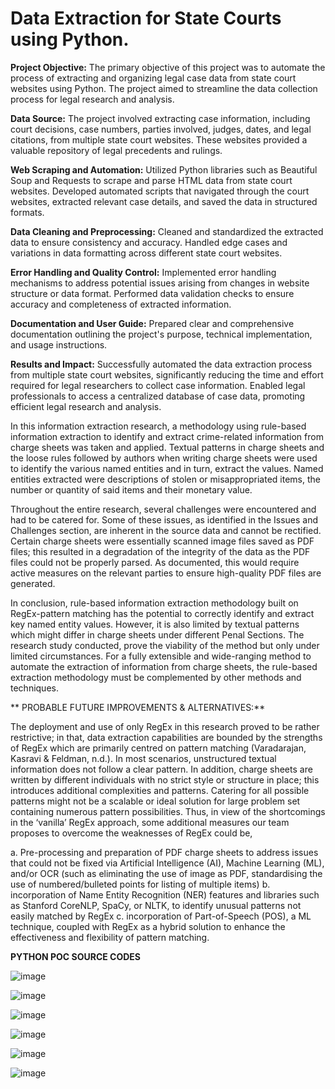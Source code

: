 # Data Extraction for State Courts using Python.

**Project Objective:**
The primary objective of this project was to automate the process of extracting and organizing legal case data from state court websites using Python. The project aimed to streamline the data collection process for legal research and analysis.

**Data Source:**
The project involved extracting case information, including court decisions, case numbers, parties involved, judges, dates, and legal citations, from multiple state court websites. These websites provided a valuable repository of legal precedents and rulings.

**Web Scraping and Automation:**
Utilized Python libraries such as Beautiful Soup and Requests to scrape and parse HTML data from state court websites.
Developed automated scripts that navigated through the court websites, extracted relevant case details, and saved the data in structured formats.

**Data Cleaning and Preprocessing:**
Cleaned and standardized the extracted data to ensure consistency and accuracy.
Handled edge cases and variations in data formatting across different state court websites.

**Error Handling and Quality Control:**
Implemented error handling mechanisms to address potential issues arising from changes in website structure or data format.
Performed data validation checks to ensure accuracy and completeness of extracted information.

**Documentation and User Guide:**
Prepared clear and comprehensive documentation outlining the project's purpose, technical implementation, and usage instructions.

**Results and Impact:**
Successfully automated the data extraction process from multiple state court websites, significantly reducing the time and effort required for legal researchers to collect case information.
Enabled legal professionals to access a centralized database of case data, promoting efficient legal research and analysis.

In this information extraction research, a methodology using rule-based information extraction to identify and extract crime-related information from charge sheets was taken and applied. Textual patterns in charge sheets and the loose rules followed by authors when writing charge sheets were used to identify the various named entities and in turn, extract the values. Named entities extracted were descriptions of stolen or misappropriated items, the number or quantity of said items and their monetary value. 

Throughout the entire research, several challenges were encountered and had to be catered for. Some of these issues, as identified in the Issues and Challenges section, are inherent in the source data and cannot be rectified. Certain charge sheets were essentially scanned image files saved as PDF files; this resulted in a degradation of the integrity of the data as the PDF files could not be properly parsed. As documented, this would require active measures on the relevant parties to ensure high-quality PDF files are generated. 

In conclusion, rule-based information extraction methodology built on RegEx-pattern matching has the potential to correctly identify and extract key named entity values. However, it is also limited by textual patterns which might differ in charge sheets under different Penal Sections. The research study conducted, prove the viability of the method but only under limited circumstances. For a fully extensible and wide-ranging method to automate the extraction of information from charge sheets, the rule-based extraction methodology must be complemented by other methods and techniques. 

** PROBABLE FUTURE IMPROVEMENTS & ALTERNATIVES:**

The deployment and use of only RegEx in this research proved to be rather restrictive; in that, data extraction capabilities are bounded by the strengths of RegEx which are primarily centred on pattern matching (Varadarajan, Kasravi & Feldman, n.d.). In most scenarios, unstructured textual information does not follow a clear pattern. In addition, charge sheets are written by different individuals with no strict style or structure in place; this introduces additional complexities and patterns. Catering for all possible patterns might not be a scalable or ideal solution for large problem set containing numerous pattern possibilities. Thus, in view of the shortcomings in the ‘vanilla’ RegEx approach, some additional measures our team proposes to overcome the weaknesses of RegEx could be,
 
a.	Pre-processing and preparation of PDF charge sheets to address issues that could not be fixed via Artificial Intelligence (AI), Machine Learning (ML), and/or OCR (such as eliminating the use of image as PDF, standardising the use of numbered/bulleted points for listing of multiple items) 
b.	incorporation of Name Entity Recognition (NER) features and libraries such as Stanford CoreNLP, SpaCy, or NLTK, to identify unusual patterns not easily matched by RegEx
c.	incorporation of Part-of-Speech (POS), a ML technique, coupled with RegEx as a hybrid solution to enhance the effectiveness and flexibility of pattern matching.

**PYTHON POC SOURCE CODES**


![image](https://github.com/jayanth002/Projects/assets/32224793/1f9544df-32f7-4a51-94eb-57da5221d21c)

![image](https://github.com/jayanth002/Projects/assets/32224793/006f270b-4551-4c09-addb-ce7afe869791)


![image](https://github.com/jayanth002/Projects/assets/32224793/06178b02-6fbe-4f33-abf8-083d7fd31912)


![image](https://github.com/jayanth002/Projects/assets/32224793/3beaeba3-9c9b-42c4-8ce2-715061269756)

![image](https://github.com/jayanth002/Projects/assets/32224793/f26028e0-1188-4737-9179-df1f6fd66322)

![image](https://github.com/jayanth002/Projects/assets/32224793/fd7a48af-5968-4867-9475-6e6a35d6c107)



